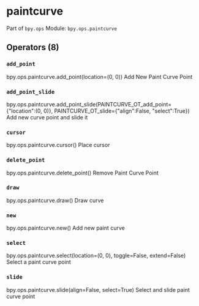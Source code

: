 # paintcurve

Part of `bpy.ops`
Module: `bpy.ops.paintcurve`

## Operators (8)

### `add_point`

bpy.ops.paintcurve.add_point(location=(0, 0))
Add New Paint Curve Point

### `add_point_slide`

bpy.ops.paintcurve.add_point_slide(PAINTCURVE_OT_add_point={"location":(0, 0)}, PAINTCURVE_OT_slide={"align":False, "select":True})
Add new curve point and slide it

### `cursor`

bpy.ops.paintcurve.cursor()
Place cursor

### `delete_point`

bpy.ops.paintcurve.delete_point()
Remove Paint Curve Point

### `draw`

bpy.ops.paintcurve.draw()
Draw curve

### `new`

bpy.ops.paintcurve.new()
Add new paint curve

### `select`

bpy.ops.paintcurve.select(location=(0, 0), toggle=False, extend=False)
Select a paint curve point

### `slide`

bpy.ops.paintcurve.slide(align=False, select=True)
Select and slide paint curve point
